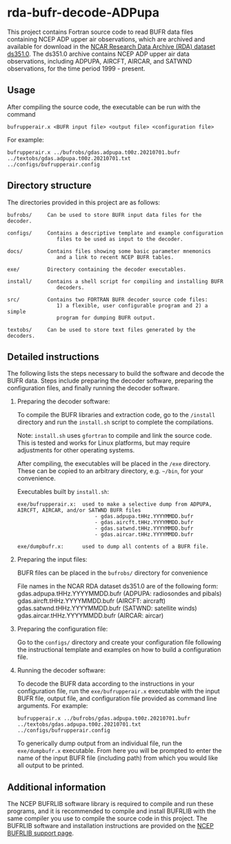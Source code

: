 # rda-bufr-decode-ADPupa

This project contains Fortran source code to read BUFR data files containing
NCEP ADP upper air observations, which are archived and available for download
in the [NCAR Research Data Archive (RDA) dataset ds351.0](https://rda.ucar.edu/datasets/ds351.0/).
The ds351.0 archive contains NCEP ADP upper air data observations, including 
ADPUPA, AIRCFT, AIRCAR, and SATWND observations, for the time period 1999 - present.

## Usage
After compiling the source code, the executable can be run with the command
```
bufrupperair.x <BUFR input file> <output file> <configuration file>
```
For example:
```
bufrupperair.x ../bufrobs/gdas.adpupa.t00z.20210701.bufr ../textobs/gdas.adpupa.t00z.20210701.txt ../configs/bufrupperair.config
```
## Directory structure
The directories provided in this project are as follows:
```
bufrobs/     Can be used to store BUFR input data files for the decoder.

configs/     Contains a descriptive template and example configuration
                files to be used as input to the decoder.

docs/        Contains files showing some basic parameter mnemonics
                and a link to recent NCEP BUFR tables.

exe/         Directory containing the decoder executables.

install/     Contains a shell script for compiling and installing BUFR
                decoders.

src/         Contains two FORTRAN BUFR decoder source code files:
                1) a flexible, user configurable program and 2) a simple
                program for dumping BUFR output.

textobs/     Can be used to store text files generated by the decoders.
```
## Detailed instructions
The following lists the steps necessary to build the software and
decode the BUFR data. Steps include preparing the decoder software, preparing 
the configuration files, and finally running the decoder software.

1.  Preparing the decoder software:

    To compile the BUFR libraries and extraction code, go to the `/install`
    directory and run the `install.sh` script to complete the compilations.  

    Note: `install.sh` uses `gfortran` to compile and link the source code.  This 
    is tested and works for Linux platforms, but may require adjustments for 
    other operating systems.

    After compiling, the executables will be placed in the
    `/exe` directory.  These can be copied to an arbitrary directory,
    e.g. `~/bin`, for your convenience.

    Executables built by `install.sh`:
    ```
    exe/bufrupperair.x:  used to make a selective dump from ADPUPA, AIRCFT, AIRCAR, and/or SATWND BUFR files
                             - gdas.adpupa.tHHz.YYYYMMDD.bufr
                             - gdas.aircft.tHHz.YYYYMMDD.bufr
                             - gdas.satwnd.tHHz.YYYYMMDD.bufr
                             - gdas.aircar.tHHz.YYYYMMDD.bufr 

    exe/dumpbufr.x:      used to dump all contents of a BUFR file.
    ```

2.  Preparing the input files:

    BUFR files can be placed in the `bufrobs/` directory for convenience
    
    File names in the NCAR RDA dataset ds351.0 are of the following form:
          gdas.adpupa.tHHz.YYYYMMDD.bufr          (ADPUPA: radiosondes and pibals)
          gdas.aircft.tHHz.YYYYMMDD.bufr          (AIRCFT: aircraft) 
          gdas.satwnd.tHHz.YYYYMMDD.bufr          (SATWND: satellite winds)
          gdas.aircar.tHHz.YYYYMMDD.bufr          (AIRCAR: aircar)
        
3.  Preparing the configuration file:
 
    Go to the `configs/` directory and create your configuration file following 
    the instructional template and examples on how to build a configuration file.
    
4.  Running the decoder software:

    To decode the BUFR data according to the instructions in your configuration file,
    run the `exe/bufrupperair.x` executable with the input BUFR file, output file, and 
    configuration file provided as command line arguments. For example:
    ```
    bufrupperair.x ../bufrobs/gdas.adpupa.t00z.20210701.bufr ../textobs/gdas.adpupa.t00z.20210701.txt ../configs/bufrupperair.config
    ```

    To generically dump output from an individual file, run the `exe/dumpbufr.x` 
    executable.  From here you will be prompted to enter the name of the input
    BUFR file (including path) from which you would like all output to be printed. 

## Additional information

The NCEP BUFRLIB software library is required to compile and run these programs, and it 
is recommended to compile and install BUFRLIB with the same compiler you use to compile 
the source code in this project.  The BUFRLIB software and installation instructions are 
provided on the [NCEP BUFRLIB support page](https://emc.ncep.noaa.gov/emc/pages/infrastructure/bufrlib.php).
